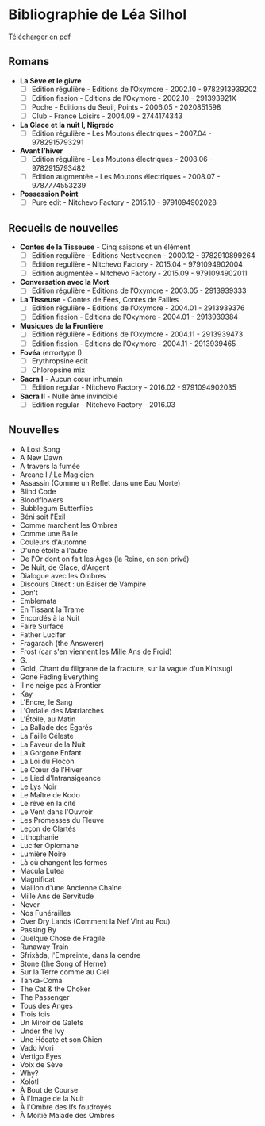 # Bibliographie de Léa Silhol

[Télécharger en pdf](https://gitprint.com/luigibrosse/lea-silhol-bilbiographie/blob/master/README.md?download)

## Romans

* **La Sève et le givre**
  * [ ] Edition régulière - Editions de l’Oxymore - 2002.10 - 9782913939202
  * [ ] Edition fission - Editions de l’Oxymore - 2002.10 - 291393921X
  * [ ] Poche - Editions du Seuil, Points - 2006.05 - 2020851598
  * [ ] Club - France Loisirs - 2004.09 - 2744174343
* **La Glace et la nuit I, Nigredo**
  * [ ] Edition régulière - Les Moutons électriques - 2007.04 - 9782915793291
* **Avant l’hiver**
  * [ ] Edition régulière - Les Moutons électriques - 2008.06 - 9782915793482
  * [ ] Edition augmentée - Les Moutons électriques - 2008.07 - 9787774553239
* **Possession Point**
  * [ ] Pure edit - Nitchevo Factory - 2015.10 - 9791094902028

## Recueils de nouvelles
* **Contes de la Tisseuse** - Cinq saisons et un élément
  * [ ] Edition regulière - Editions Nestiveqnen - 2000.12 - 9782910899264
  * [ ] Edition regulière - Nitchevo Factory - 2015.04 - 9791094902004
  * [ ] Edition augmentée - Nitchevo Factory - 2015.09 - 9791094902011
* **Conversation avec la Mort**
  * [ ] Edition régulière - Editions de l’Oxymore - 2003.05 - 2913939333
* **La Tisseuse** - Contes de Fées, Contes de Failles
  * [ ] Edition régulière - Editions de l’Oxymore - 2004.01 - 2913939376
  * [ ] Edition fission - Editions de l’Oxymore - 2004.01 - 2913939384
* **Musiques de la Frontière**
  * [ ] Edition régulière - Editions de l’Oxymore - 2004.11 - 2913939473
  * [ ] Edition fission - Editions de l’Oxymore - 2004.11 - 2913939465
* **Fovéa** (errortype I)
  * [ ] Erythropsine edit
  * [ ] Chloropsine mix
* **Sacra I** - Aucun cœur inhumain
  * [ ] Edition regular - Nitchevo Factory - 2016.02 - 9791094902035
* **Sacra II** - Nulle âme invincible
  * [ ] Edition regular - Nitchevo Factory - 2016.03

## Nouvelles

* A Lost Song
* A New Dawn
* A travers la fumée
* Arcane I / Le Magicien
* Assassin (Comme un Reflet dans une Eau Morte)
* Blind Code
* Bloodflowers
* Bubblegum Butterflies
* Béni soit l'Exil
* Comme marchent les Ombres
* Comme une Balle
* Couleurs d'Automne
* D'une étoile à l'autre
* De l'Or dont on fait les Âges (la Reine, en son privé)
* De Nuit, de Glace, d'Argent
* Dialogue avec les Ombres
* Discours Direct : un Baiser de Vampire
* Don't
* Emblemata
* En Tissant la Trame
* Encordés à la Nuit
* Faire Surface
* Father Lucifer
* Fragarach (the Answerer)
* Frost (car s'en viennent les Mille Ans de Froid)
* G.
* Gold, Chant du filigrane de la fracture, sur la vague d'un Kintsugi
* Gone Fading Everything
* Il ne neige pas à Frontier
* Kay
* L'Encre, le Sang
* L'Ordalie des Matriarches
* L'Étoile, au Matin
* La Ballade des Égarés
* La Faille Céleste
* La Faveur de la Nuit
* La Gorgone Enfant
* La Loi du Flocon
* Le Cœur de l'Hiver
* Le Lied d'Intransigeance
* Le Lys Noir
* Le Maître de Kodo
* Le rêve en la cité
* Le Vent dans l'Ouvroir
* Les Promesses du Fleuve
* Leçon de Clartés
* Lithophanie
* Lucifer Opiomane
* Lumière Noire
* Là où changent les formes
* Macula Lutea
* Magnificat
* Maillon d'une Ancienne Chaîne
* Mille Ans de Servitude
* Never
* Nos Funérailles
* Over Dry Lands (Comment la Nef Vint au Fou)
* Passing By
* Quelque Chose de Fragile
* Runaway Train
* Sfrixàda, l'Empreinte, dans la cendre
* Stone (the Song of Herne)
* Sur la Terre comme au Ciel
* Tanka-Coma
* The Cat & the Choker
* The Passenger
* Tous des Anges
* Trois fois
* Un Miroir de Galets
* Under the Ivy
* Une Hécate et son Chien
* Vado Mori
* Vertigo Eyes
* Voix de Sève
* Why?
* Xolotl
* À Bout de Course
* À l'Image de la Nuit
* À l'Ombre des Ifs foudroyés
* À Moitié Malade des Ombres

